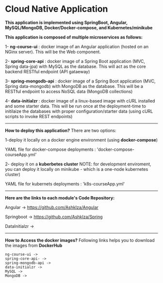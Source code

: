 # Cloud Native Application 
**This application is implemented using SpringBoot, Angular, MySQL/MongoDB, Docker/Docker-compose, and Kubernetes/minikube**


**This application is composed of multiple microservices as follows:**

1- **ng-course-ui** :  docker image of an Angular application (hosted on an NGinx server). This will be the Web component.

2- **spring-core-api** : docker image of a Spring Boot application (MVC, Spring data-jpa) with MySQL as the database.
    This will act as the core backend RESTful endpoint (API gataeway)
    
3- **spring-mongodb-api** : docker image of a Spring Boot application (MVC, Spring data-mongodb) with MongoDB as the database.
        This will be a RESTful endpoint to access NoSQL data (MongoDB collections)
    
4- **data-initialzr** : docker image of a linux-based image with cURL installed and some starter data. 
        This will be run once at the deployment-time to initilaize the databases with proper configuration/starter data 
        (using cURL scripts to invoke REST endpoints)
  
------------------------------------------------------------------------------------------------------------------------------------

**How to deploy this application?**
There are two options:

1-deploy it locally on a docker engine environment (using **docker-compose**)

  YAML file for docker-compose deployments : 'docker-compose-courseApp.yml'  

2- deploy it on a **kuberbetes cluster**
  NOTE: for development enviroment, you can deploy it locally on minikube - which is a one-node kubernetes cluster)
  
  YAML file for kubernets deployments :  'k8s-courseApp.yml'
  
 ------------------------------------------------------------------------------------------------------------------------------------

**Here are the links to each module's Code Repository:**
 
   Angular ->
   https://github.com/AshkIza/Angular
   
   Springboot -> 
   https://github.com/AshkIza/Spring
    
   DataInitialzr ->
 
------------------------------------------------------------------------------------------------------------------------------------

**How to Access the docker images?**
Following links helps you to download the images from **DockerHub**
    
    ng-course-ui -> 
    spring-core-api- ->
    spring-mongodb-api ->
    data-initialzr ->
    MySQL ->
    MongoDB -> 
   
